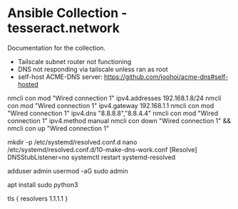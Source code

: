 # Ansible Collection - tesseract.network

Documentation for the collection.

- Tailscale subnet router not functioning
- DNS not responding via tailscale unless ran as root
- self-host ACME-DNS server: https://github.com/joohoi/acme-dns#self-hosted

nmcli con mod "Wired connection 1" ipv4.addresses 192.168.1.8/24
nmcli con mod "Wired connection 1" ipv4.gateway 192.168.1.1
nmcli con mod "Wired connection 1" ipv4.dns "8.8.8.8","8.8.4.4"
nmcli con mod "Wired connection 1" ipv4.method manual
nmcli con down "Wired connection 1" && nmcli con up "Wired connection 1"

mkdir -p /etc/systemd/resolved.conf.d
nano /etc/systemd/resolved.conf.d/10-make-dns-work.conf
[Resolve]
DNSStubListener=no
systemctl restart systemd-resolved

adduser admin
usermod -aG sudo admin


apt install sudo python3


  tls {
    resolvers 1.1.1.1
  }